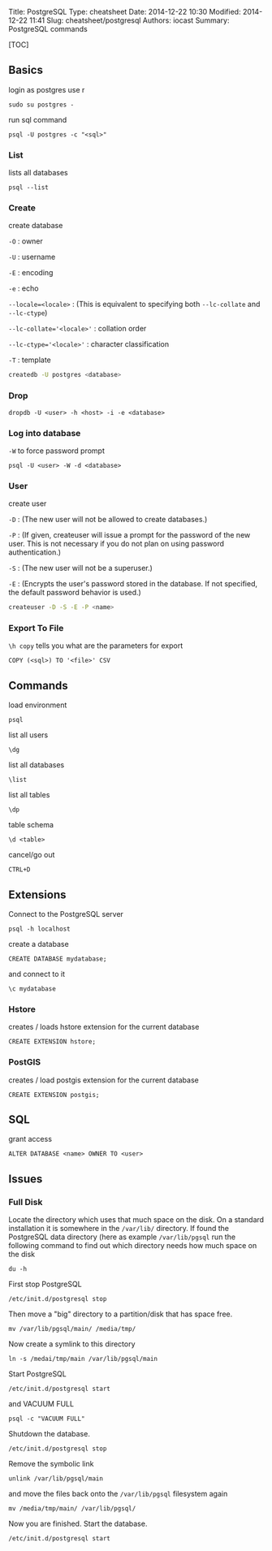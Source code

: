 Title: PostgreSQL
Type: cheatsheet
Date: 2014-12-22 10:30
Modified: 2014-12-22 11:41
Slug: cheatsheet/postgresql
Authors: iocast
Summary: PostgreSQL commands


[TOC]

## Basics

login as postgres use r

	sudo su postgres - 


run sql command

	psql -U postgres -c "<sql>"


### List
lists all databases

	psql --list


### Create

create database

`-O`
: owner

`-U`
: username

`-E`
: encoding

`-e`
: echo

`--locale=<locale>`
: (This is equivalent to specifying both `--lc-collate` and `--lc-ctype`)

`--lc-collate='<locale>'`
: collation order

`--lc-ctype='<locale>'`
: character classification

`-T`
: template


```bash
createdb -U postgres <database>
```

### Drop

	dropdb -U <user> -h <host> -i -e <database>


### Log into database

`-W` to force password prompt

	psql -U <user> -W -d <database>


### User

create user

`-D`
: (The new user will not be allowed to create databases.)

`-P`
: (If given, createuser will issue a prompt for the password of the new user. This is not necessary if you do not plan on using password authentication.)

`-S`
: (The new user will not be a superuser.)

`-E`
: (Encrypts the user's password stored in the database. If not specified, the default password behavior is used.)

```bash
createuser -D -S -E -P <name>
```


### Export To File

`\h copy` tells you what are the parameters for export

	COPY (<sql>) TO '<file>' CSV

## Commands

load environment

	psql

list all users

	\dg

list all databases

	\list

list all tables

	\dp

table schema

	\d <table>

cancel/go out

	CTRL+D


## Extensions

Connect to the PostgreSQL server

	psql -h localhost

create a database

	CREATE DATABASE mydatabase;

and connect to it

	\c mydatabase

### Hstore

creates / loads hstore extension for the current database

	CREATE EXTENSION hstore;

### PostGIS

creates / load postgis extension for the current database

	CREATE EXTENSION postgis;

## SQL

grant access

	ALTER DATABASE <name> OWNER TO <user>


## Issues

### Full Disk

Locate the directory which uses that much space on the disk. On a standard installation it is somewhere in the `/var/lib/` directory. If found the PostgreSQL data directory (here as example `/var/lib/pgsql` run the following command to find out which directory needs how much space on the disk

	du -h

First stop PostgreSQL

	/etc/init.d/postgresql stop

Then move a "big" directory to a partition/disk that has space free.

	mv /var/lib/pgsql/main/ /media/tmp/

Now create a symlink to this directory

	ln -s /medai/tmp/main /var/lib/pgsql/main

Start PostgreSQL

	/etc/init.d/postgresql start

and VACUUM FULL

	psql -c "VACUUM FULL"

Shutdown the database.

	/etc/init.d/postgresql stop

Remove the symbolic link

	unlink /var/lib/pgsql/main

and move the files back onto the `/var/lib/pgsql` filesystem again

	mv /media/tmp/main/ /var/lib/pgsql/

Now you are finished. Start the database.

	/etc/init.d/postgresql start

